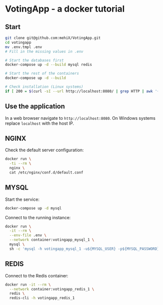 # VotingApp - a docker tutorial

## Start

```bash
git clone git@github.com:mehiX/VotingApp.git
cd votingapp
mv .env.tmpl .env
# Fill in the missing values in .env

# Start the databases first
docker-compose up -d --build mysql redis

# Start the rest of the containers
docker-compose up -d --build

# Check installation (Linux systems)
if [ 200 = $(curl -sI --url http://localhost:8080/ | grep HTTP | awk '{ print $2 }') ]; then echo Installation successful!; else echo Installation failed!;
```

## Use the application

In a web browser navigate to `http://localhost:8080`. On Windows systems replace `localhost` with the host IP.

## NGINX

Check the default server configuration:

```bash
docker run \
  -ti --rm \
  nginx \
  cat /etc/nginx/conf.d/default.conf
```

## MYSQL

Start the service:

```bash
docker-compose up -d mysql
```

Connect to the running instance:

```bash
docker run \
  -it --rm \
  --env-file .env \
  --network container:votingapp_mysql_1 \
  mysql \
  sh -c 'mysql -h votingapp_mysql_1 -u${MYSQL_USER} -p${MYSQL_PASSWORD}'
```

## REDIS

Connect to the Redis container:

```bash
docker run -it --rm \
  --network container:votingapp_redis_1 \
  redis \
  redis-cli -h votingapp_redis_1
```

